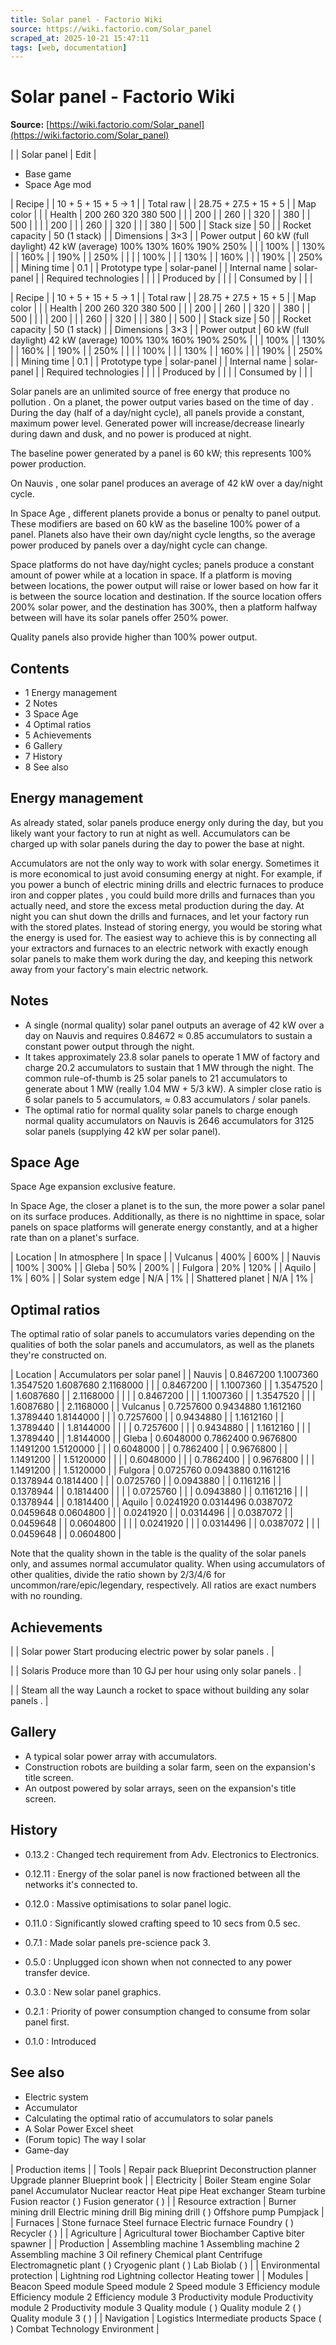 ```yaml
---
title: Solar panel - Factorio Wiki
source: https://wiki.factorio.com/Solar_panel
scraped_at: 2025-10-21 15:47:11
tags: [web, documentation]
---
```


# Solar panel - Factorio Wiki

**Source:** [https://wiki.factorio.com/Solar_panel](https://wiki.factorio.com/Solar_panel)


|  | Solar panel | Edit |

- Base game
- Space Age mod

| Recipe |
| 10 + 5 + 15 + 5 → 1 |
| Total raw |
| 28.75 + 27.5 + 15 + 5 |
| Map color |  |
| Health | 200 260 320 380 500 |  |  | 200 |  | 260 |  | 320 |  | 380 |  | 500 |
|  |  | 200 |
|  | 260 |  | 320 |
|  | 380 |  | 500 |
| Stack size | 50 |
| Rocket capacity | 50 (1 stack) |
| Dimensions | 3×3 |
| Power output | 60 kW (full daylight) 42 kW (average) 100% 130% 160% 190% 250% |  |  | 100% |  | 130% |  | 160% |  | 190% |  | 250% |
|  |  | 100% |
|  | 130% |  | 160% |
|  | 190% |  | 250% |
| Mining time | 0.1 |
| Prototype type | solar-panel |
| Internal name | solar-panel |
| Required technologies |
|  |
| Produced by |
|  |
| Consumed by |
|  |

| Recipe |
| 10 + 5 + 15 + 5 → 1 |
| Total raw |
| 28.75 + 27.5 + 15 + 5 |
| Map color |  |
| Health | 200 260 320 380 500 |  |  | 200 |  | 260 |  | 320 |  | 380 |  | 500 |
|  |  | 200 |
|  | 260 |  | 320 |
|  | 380 |  | 500 |
| Stack size | 50 |
| Rocket capacity | 50 (1 stack) |
| Dimensions | 3×3 |
| Power output | 60 kW (full daylight) 42 kW (average) 100% 130% 160% 190% 250% |  |  | 100% |  | 130% |  | 160% |  | 190% |  | 250% |
|  |  | 100% |
|  | 130% |  | 160% |
|  | 190% |  | 250% |
| Mining time | 0.1 |
| Prototype type | solar-panel |
| Internal name | solar-panel |
| Required technologies |
|  |
| Produced by |
|  |
| Consumed by |
|  |

Solar panels are an unlimited source of free energy that produce no pollution . On a planet, the power output varies based on the time of day . During the day (half of a day/night cycle), all panels provide a constant, maximum power level. Generated power will increase/decrease linearly during dawn and dusk, and no power is produced at night.

The baseline power generated by a panel is 60 kW; this represents 100% power production.

On Nauvis , one solar panel produces an average of 42 kW over a day/night cycle.

In Space Age , different planets provide a bonus or penalty to panel output. These modifiers are based on 60 kW as the baseline 100% power of a panel. Planets also have their own day/night cycle lengths, so the average power produced by panels over a day/night cycle can change.

Space platforms do not have day/night cycles; panels produce a constant amount of power while at a location in space. If a platform is moving between locations, the power output will raise or lower based on how far it is between the source location and destination. If the source location offers 200% solar power, and the destination has 300%, then a platform halfway between will have its solar panels offer 250% power.

Quality panels also provide higher than 100% power output.

## Contents

- 1 Energy management
- 2 Notes
- 3 Space Age
- 4 Optimal ratios
- 5 Achievements
- 6 Gallery
- 7 History
- 8 See also

## Energy management

As already stated, solar panels produce energy only during the day, but you likely want your factory to run at night as well. Accumulators can be charged up with solar panels during the day to power the base at night.

Accumulators are not the only way to work with solar energy. Sometimes it is more economical to just avoid consuming energy at night. For example, if you power a bunch of electric mining drills and electric furnaces to produce iron and copper plates , you could build more drills and furnaces than you actually need, and store the excess metal production during the day. At night you can shut down the drills and furnaces, and let your factory run with the stored plates. Instead of storing energy, you would be storing what the energy is used for. The easiest way to achieve this is by connecting all your extractors and furnaces to an electric network with exactly enough solar panels to make them work during the day, and keeping this network away from your factory's main electric network.

## Notes

- A single (normal quality) solar panel outputs an average of 42 kW over a day on Nauvis and requires 0.84672 ≈ 0.85 accumulators to sustain a constant power output through the night.
- It takes approximately 23.8 solar panels to operate 1 MW of factory and charge 20.2 accumulators to sustain that 1 MW through the night. The common rule-of-thumb is 25 solar panels to 21 accumulators to generate about 1 MW (really 1.04 MW + 5/3 kW). A simpler close ratio is 6 solar panels to 5 accumulators, ≈ 0.83 accumulators / solar panels.
- The optimal ratio for normal quality solar panels to charge enough normal quality accumulators on Nauvis is 2646 accumulators for 3125 solar panels (supplying 42 kW per solar panel).

## Space Age

Space Age expansion exclusive feature.

In Space Age, the closer a planet is to the sun, the more power a solar panel on its surface produces. Additionally, as there is no nighttime in space, solar panels on space platforms will generate energy constantly, and at a higher rate than on a planet's surface.

| Location | In atmosphere | In space |
| Vulcanus | 400% | 600% |
| Nauvis | 100% | 300% |
| Gleba | 50% | 200% |
| Fulgora | 20% | 120% |
| Aquilo | 1% | 60% |
| Solar system edge | N/A | 1% |
| Shattered planet | N/A | 1% |

## Optimal ratios

The optimal ratio of solar panels to accumulators varies depending on the qualities of both the solar panels and accumulators, as well as the planets they're constructed on.

| Location | Accumulators per solar panel |
| Nauvis | 0.8467200 1.1007360 1.3547520 1.6087680 2.1168000 |  |  | 0.8467200 |  | 1.1007360 |  | 1.3547520 |  | 1.6087680 |  | 2.1168000 |
|  |  | 0.8467200 |
|  | 1.1007360 |  | 1.3547520 |
|  | 1.6087680 |  | 2.1168000 |
| Vulcanus | 0.7257600 0.9434880 1.1612160 1.3789440 1.8144000 |  |  | 0.7257600 |  | 0.9434880 |  | 1.1612160 |  | 1.3789440 |  | 1.8144000 |
|  |  | 0.7257600 |
|  | 0.9434880 |  | 1.1612160 |
|  | 1.3789440 |  | 1.8144000 |
| Gleba | 0.6048000 0.7862400 0.9676800 1.1491200 1.5120000 |  |  | 0.6048000 |  | 0.7862400 |  | 0.9676800 |  | 1.1491200 |  | 1.5120000 |
|  |  | 0.6048000 |
|  | 0.7862400 |  | 0.9676800 |
|  | 1.1491200 |  | 1.5120000 |
| Fulgora | 0.0725760 0.0943880 0.1161216 0.1378944 0.1814400 |  |  | 0.0725760 |  | 0.0943880 |  | 0.1161216 |  | 0.1378944 |  | 0.1814400 |
|  |  | 0.0725760 |
|  | 0.0943880 |  | 0.1161216 |
|  | 0.1378944 |  | 0.1814400 |
| Aquilo | 0.0241920 0.0314496 0.0387072 0.0459648 0.0604800 |  |  | 0.0241920 |  | 0.0314496 |  | 0.0387072 |  | 0.0459648 |  | 0.0604800 |
|  |  | 0.0241920 |
|  | 0.0314496 |  | 0.0387072 |
|  | 0.0459648 |  | 0.0604800 |

Note that the quality shown in the table is the quality of the solar panels only, and assumes normal accumulator quality. When using accumulators of other qualities, divide the ratio shown by 2/3/4/6 for uncommon/rare/epic/legendary, respectively. All ratios are exact numbers with no rounding.

## Achievements

|  | Solar power Start producing electric power by solar panels . |

|  | Solaris Produce more than 10 GJ per hour using only solar panels . |

|  | Steam all the way Launch a rocket to space without building any solar panels . |

## Gallery

- A typical solar power array with accumulators.
- Construction robots are building a solar farm, seen on the expansion's title screen.
- An outpost powered by solar arrays, seen on the expansion's title screen.

## History

- 0.13.2 : Changed tech requirement from Adv. Electronics to Electronics.

- 0.12.11 : Energy of the solar panel is now fractioned between all the networks it's connected to.

- 0.12.0 : Massive optimisations to solar panel logic.

- 0.11.0 : Significantly slowed crafting speed to 10 secs from 0.5 sec.

- 0.7.1 : Made solar panels pre-science pack 3.

- 0.5.0 : Unplugged icon shown when not connected to any power transfer device.

- 0.3.0 : New solar panel graphics.

- 0.2.1 : Priority of power consumption changed to consume from solar panel first.

- 0.1.0 : Introduced

## See also

- Electric system
- Accumulator
- Calculating the optimal ratio of accumulators to solar panels
- A Solar Power Excel sheet
- (Forum topic) The way I solar
- Game-day

| Production items |
| Tools | Repair pack Blueprint Deconstruction planner Upgrade planner Blueprint book |
| Electricity | Boiler Steam engine Solar panel Accumulator Nuclear reactor Heat pipe Heat exchanger Steam turbine Fusion reactor ( ) Fusion generator ( ) |
| Resource extraction | Burner mining drill Electric mining drill Big mining drill ( ) Offshore pump Pumpjack |
| Furnaces | Stone furnace Steel furnace Electric furnace Foundry ( ) Recycler ( ) |
| Agriculture | Agricultural tower Biochamber Captive biter spawner |
| Production | Assembling machine 1 Assembling machine 2 Assembling machine 3 Oil refinery Chemical plant Centrifuge Electromagnetic plant ( ) Cryogenic plant ( ) Lab Biolab ( ) |
| Environmental protection | Lightning rod Lightning collector Heating tower |
| Modules | Beacon Speed module Speed module 2 Speed module 3 Efficiency module Efficiency module 2 Efficiency module 3 Productivity module Productivity module 2 Productivity module 3 Quality module ( ) Quality module 2 ( ) Quality module 3 ( ) |
| Navigation | Logistics Intermediate products Space ( ) Combat Technology Environment |
